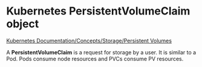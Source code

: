 # Kubernetes PersistentVolumeClaim object

[Kubernetes Documentation/Concepts/Storage/Persistent Volumes](https://kubernetes.io/docs/concepts/storage/persistent-volumes/)

A **PersistentVolumeClaim** is a request for storage by a user. It is similar to a Pod. Pods consume node resources and PVCs consume PV resources.
